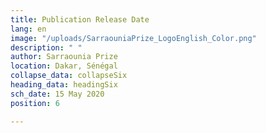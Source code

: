 ```yaml
---
title: Publication Release Date
lang: en
image: "/uploads/SarraouniaPrize_LogoEnglish_Color.png"
description: " "
author: Sarraounia Prize
location: Dakar, Sénégal
collapse_data: collapseSix
heading_data: headingSix
sch_date: 15 May 2020
position: 6

---
```

